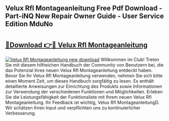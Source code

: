 ## Velux Rfl Montageanleitung Free Pdf Download - Part-iNQ New Repair Owner Guide - User Service Edition MduNo

# <h2><a href="http://df7jsi0.blite.top/?on=Velux+Rfl+Montageanleitung">🔗Download 👉🔴 Velux Rfl Montageanleitung</a></h2>

[![Velux Rfl Montageanleitung new download](https://i.imgur.com/lujVjoI.png)](http://df7jsi0.blite.top/?on=Velux+Rfl+Montageanleitung)
Willkommen im Club! Treten Sie mit diesem hilfreichen Handbuch der Community von Benutzern bei, die das Potenzial ihres neuen Velux Rfl Montageanleitung entdeckt haben. Bevor Sie Ihr Velux Rfl Montageanleitung verwenden, nehmen Sie sich bitte einen Moment Zeit, um dieses Handbuch sorgfältig zu lesen. Es enthält detaillierte Anweisungen zur Einrichtung des Produkts sowie Informationen zur Verwendung der verschiedenen Funktionen und Möglichkeiten. Erleben Sie die Leistungsfähigkeit der Funktionsliste mit Ihrem neuen Velux Rfl Montageanleitung. Ihr Feedback ist wichtig, Velux Rfl MontageanleitungD. Wir schätzen Ihren Input und verpflichten uns zu kontinuierlicher Verbesserung.
